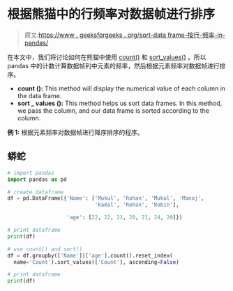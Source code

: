 # 根据熊猫中的行频率对数据帧进行排序

> 原文:[https://www . geeksforgeeks . org/sort-data frame-按行-频率-in-pandas/](https://www.geeksforgeeks.org/sort-dataframe-according-to-row-frequency-in-pandas/)

在本文中，我们将讨论如何在熊猫中使用 [count()](https://www.geeksforgeeks.org/python-pandas-dataframe-count/) 和 [sort_values()](https://www.geeksforgeeks.org/python-pandas-dataframe-sort_values-set-1/) 。所以 pandas 中的计数计算数据帧列中元素的频率，然后根据元素频率对数据帧进行排序。

*   **count ():** This method will display the numerical value of each column in the data frame.
*   **sort _ values ():** This method helps us sort data frames. In this method, we pass the column, and our data frame is sorted according to the column.

**例 1:** 根据元素频率对数据帧进行降序排序的程序。

## 蟒蛇

```py
# import pandas
import pandas as pd

# create dataframe
df = pd.DataFrame({'Name': ['Mukul', 'Rohan', 'Mukul', 'Manoj',
                            'Kamal', 'Rohan', 'Robin'],

                   'age': [22, 22, 21, 20, 21, 24, 20]})

# print dataframe
print(df)

# use count() and sort()
df = df.groupby(['Name'])['age'].count().reset_index(
  name='Count').sort_values(['Count'], ascending=False)

# print dataframe
print(df)
```